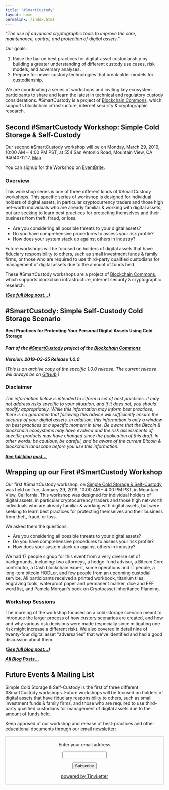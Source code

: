 ```yaml
---
title: "#SmartCustody"
layout: home
permalink: /index.html
---
```


*"The use of advanced cryptographic tools to improve the care, maintenance, control, and protection of digital assets."*

Our goals:

1. Raise the bar on best practices for digital-asset custodianship by building a greater understanding of different custody use cases, risk models, and adversary analyses.
2. Prepare for newer custody technologies that break older models for custodianship.

We are coordinating a series of workshops and inviting key ecosystem participants to share and learn the latest in technical and regulatory custody considerations. #SmartCustody is a project of [Blockchain Commons](https://www.BlockchainCommons.com), which supports blockchain infrastructure, internet security & cryptographic research.

## Second #SmartCustody Workshop: Simple Cold Storage & Self-Custody

Our second #SmartCustody workshop will be on Monday, March 29, 2019, 10:00 AM – 4:00 PM PST, at 554 San Antonio Road, Mountain View, CA 94040-1217, [Map](https://www.eventbrite.com/e/smartcustody-simple-cold-storage-self-custody-workshop-tickets-59357758654#map-target).

You can signup for the Workshop on [EventBrite](http://bit.ly/SmartCustodyWorkshop2).

### Overview

This workshop series is one of three different kinds of #SmartCustody workshops. This specific series of workshop is designed for individual holders of digital assets, in particular cryptocurrency traders and those high net-worth individuals who are already familiar & working with digital assets, but are seeking to learn best practices for protecting themselves and their business from theft, fraud, or loss.

- Are you considering all possible threats to your digital assets?
- Do you have comprehensive procedures to assess your risk profile?
- How does your system stack up against others in industry?

Future workshops will be focused on holders of digital assets that have fiduciary responsibility to others, such as small investment funds & family firms, or those who are required to use third-party qualified custodians for management of digital assets due to the amount of funds held.

These #SmartCustody workshops are a project of [Blockchain Commons](https://www.BlockchainCommons.com), which supports blockchain infrastructure, internet security & cryptographic research.

***[(See full blog post…](https://www.smartcustody.com/2019-03-26-Second-SmartCustody-Workshop-Simple-Cold-Storage-and-Self-Custody/))***

## #SmartCustody: Simple Self-Custody Cold Storage Scenario

**Best Practices for Protecting Your Personal Digital Assets Using Cold Storage**

#### _Part of the [#SmartCustody](https://www.SmartCustody.com) project of the [Blockchain Commons](https://www.blockchaincommons.com/)_

**_Version: 2019-03-25 Release 1.0.0_**

*(This is an archive copy of the specific 1.0.0  release. The current release will always be on [GitHub](https://github.com/BlockchainCommons/SmartCustodyWhitePapers/blob/master/%23SmartCustody-_Simple_Self-Custody_Cold_Storage_Scenario.md).)*

### Disclaimer

_The information below is intended to inform a set of best practices. It may not address risks specific to your situation, and if it does not, you should modify appropriately. While this information may inform best practices, there is no guarantee that following this advice will sufficiently ensure the security of your digital assets. In addition, this information is only a window on best practices at a specific moment in time. Be aware that the Bitcoin & blockchain ecosystems may have evolved and the risk assessments of specific products may have changed since the publication of this draft. In other words: be cautious, be careful, and be aware of the current Bitcoin & blockchain landscape before you use this information._

***[See full blog post…](https://www.smartcustody.com/2019-03-25-SmartCustody-_Simple_Self-Custody_Cold_Storage_Scenario_v1.0.0/)***

## Wrapping up our First #SmartCustody Workshop

Our first #SmartCustody workshop, on [Simple Cold Storage & Self-Custody](https://www.smartcustody.com/2019-01-04-First-SmartCustody-Workshop-Simple-Cold-Storage-and-Self-Custody/) was held on Tue, January 29, 2019, 10:00 AM – 4:00 PM PST, in Mountain View, California. This workshop was designed for individual holders of digital assets, in particular cryptocurrency traders and those high net-worth individuals who are already familiar & working with digital assets, but were seeking to learn best practices for protecting themselves and their business from theft, fraud, or loss.

We asked them the questions:

- Are you considering all possible threats to your digital assets?
- Do you have comprehensive procedures to assess your risk profile?
- How does your system stack up against others in industry?

We had 17 people signup for this event from a very diverse set of backgrounds, including: two attorneys, a hedge-fund advisor, a Bitcoin Core contributor, a Dash blockchain expert, some operations and IT people, a long-tem bitcoin HODLer, and few people from an upcoming custodial service. All participants received a printed workbook, titanium tiles, engraving tools, waterproof paper and permanent marker, dice and EFF word list, and Pamela Morgan's book on Cryptoasset Inheritance Planning.

### Workshop Sessions

The morning of the workshop focused on a cold-storage scenario meant to introduce the larger process of how custory scenarios are created, and how and why various risk decisions were made (especially since mitigating one risk might increase a different risk). We also covered in  detail nine of twenty-four digital asset "adversaries" that we've identified and had a good discussion about them.

***([See full blog post…](https://www.smartcustody.com/2019-01-30-Wrapping-up-our-First-SmartCustody-Workshop/))***

_**[All Blog Posts…](https://www.smartcustody.com/posts/)**_

## Future Events & Mailing List

Simple Cold Storage & Self-Custody is the first of three different #SmartCustody workshops. Future workshops will be focused on holders of digital assets that have fiduciary responsibility to others, such as small investment funds & family firms, and those who are required to use third-party qualified custodians for management of digital assets due to the amount of funds held.

Keep apprised of our workshop and release of best-practices and other educational documents through our email newsletter:

<form style="border:1px solid #ccc;padding:3px;text-align:center;" action="https://tinyletter.com/SmartCustody" method="post" target="popupwindow" onsubmit="window.open('https://tinyletter.com/SmartCustody', 'popupwindow', 'scrollbars=yes,width=800,height=600');return true"><p><label for="tlemail">Enter your email address</label></p><p><input type="text" style="width:140px" name="email" id="tlemail" /></p><input type="hidden" value="1" name="embed"/><input type="submit" value="Subscribe" /><p><a href="https://tinyletter.com" target="_blank">powered by TinyLetter</a></p></form>

